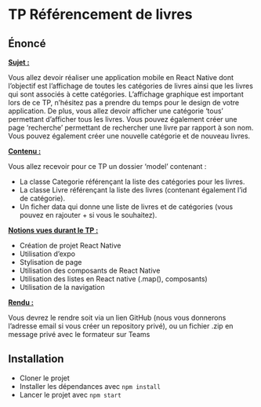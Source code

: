 # TP Référencement de livres

## Énoncé

<u><strong>Sujet :</strong></u>

Vous allez devoir réaliser une application mobile en React Native dont
l’objectif est l’affichage de toutes les catégories de livres ainsi que les livres qui
sont associés à cette catégories. L’affichage graphique est important lors de ce
TP, n’hésitez pas a prendre du temps pour le design de votre application. De
plus, vous allez devoir afficher une catégorie ‘tous’ permettant d’afficher tous les
livres. Vous pouvez également créer une page ‘recherche’ permettant de
rechercher une livre par rapport à son nom. Vous pouvez également créer une
nouvelle catégorie et de nouveau livres.

<u><strong>Contenu :</strong></u>

Vous allez recevoir pour ce TP un dossier ‘model’ contenant :

- La classe Categorie référençant la liste des catégories pour les livres.
- La classe Livre référençant la liste des livres (contenant également l’id
  de catégorie).
- Un ficher data qui donne une liste de livres et de catégories (vous
  pouvez en rajouter + si vous le souhaitez).

<u><strong>Notions vues durant le TP :</strong></u>

- Création de projet React Native
- Utilisation d’expo
- Stylisation de page
- Utilisation des composants de React Native
- Utilisation des listes en React native (.map(), composants)
- Utilisation de la navigation

<u><strong>Rendu :</strong></u>

Vous devrez le rendre soit via un lien GitHub (nous vous donnerons
l’adresse email si vous créer un repository privé), ou un fichier .zip en message
privé avec le formateur sur Teams

## Installation

- Cloner le projet
- Installer les dépendances avec `npm install`
- Lancer le projet avec `npm start`
